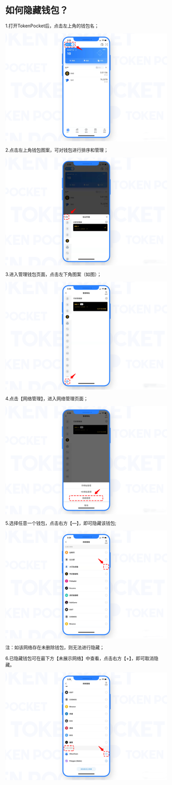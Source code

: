 # 如何隐藏钱包？

1.打开TokenPocket后，点击左上角的钱包名；

![](<../.gitbook/assets/1 (29) (1).png>)

2.点击左上角钱包图案，可对钱包进行排序和管理；

![](<../.gitbook/assets/2 (17).png>)

3.进入管理钱包页面，点击左下角图案（如图）；

![](<../.gitbook/assets/3 (18).png>)

4.点击【网络管理】，进入网络管理页面；

![](<../.gitbook/assets/4 (12) (1) (1).png>)

5.选择任意一个钱包，点击右方【—】，即可隐藏该钱包;

![](<../.gitbook/assets/5 (8) (1).png>)

注：如该网络存在未删除钱包，则无法进行隐藏；

6.已隐藏钱包可在最下方【未展示网络】中查看，点击右方【+】，即可取消隐藏。

![](<../.gitbook/assets/6 (4).png>)

